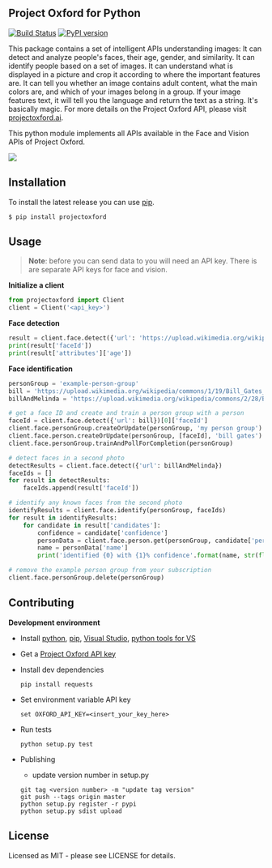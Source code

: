 ## Project Oxford for Python
[![Build Status](https://travis-ci.org/scsouthw/project-oxford-python.svg?branch=master)](https://travis-ci.org/scsouthw/project-oxford-python)
[![PyPI version](https://badge.fury.io/py/projectoxford.svg)](http://badge.fury.io/py/projectoxford)

This package contains a set of intelligent APIs understanding images: It can detect and analyze people's faces, their age, gender, and similarity. It can identify people based on a set of images. It can understand what is displayed in a picture and crop it according to where the important features are. It can tell you whether an image contains adult content, what the main colors are, and which of your images belong in a group. If your image features text, it will tell you the language and return the text as a string. It's basically magic. For more details on the Project Oxford API, please visit [projectoxford.ai](projectoxford.ai/demo/face#detection).

This python module implements all APIs available in the Face and Vision APIs of Project Oxford.

![](https://i.imgur.com/Zrsnhd3.jpg)

## Installation ##

To install the latest release you can use [pip](http://www.pip-installer.org/).

```
$ pip install projectoxford
```

## Usage ##

>**Note**: before you can send data to you will need an API key. There is are separate API keys for face and vision.

**Initialize a client**
```python
from projectoxford import Client
client = Client('<api_key>')
```

**Face detection**
```python
result = client.face.detect({'url': 'https://upload.wikimedia.org/wikipedia/commons/1/19/Bill_Gates_June_2015.jpg'})
print(result['faceId'])
print(result['attributes']['age'])
```

**Face identification**
```python
personGroup = 'example-person-group'
bill = 'https://upload.wikimedia.org/wikipedia/commons/1/19/Bill_Gates_June_2015.jpg'
billAndMelinda = 'https://upload.wikimedia.org/wikipedia/commons/2/28/Bill_og_Melinda_Gates_2009-06-03_%28bilde_01%29.JPG'

# get a face ID and create and train a person group with a person
faceId = client.face.detect({'url': bill})[0]['faceId']
client.face.personGroup.createOrUpdate(personGroup, 'my person group')
client.face.person.createOrUpdate(personGroup, [faceId], 'bill gates')
client.face.personGroup.trainAndPollForCompletion(personGroup)

# detect faces in a second photo
detectResults = client.face.detect({'url': billAndMelinda})
faceIds = []
for result in detectResults:
    faceIds.append(result['faceId'])

# identify any known faces from the second photo
identifyResults = client.face.identify(personGroup, faceIds)
for result in identifyResults:
    for candidate in result['candidates']:
        confidence = candidate['confidence']
        personData = client.face.person.get(personGroup, candidate['personId'])
        name = personData['name']
        print('identified {0} with {1}% confidence'.format(name, str(float(confidence) * 100)))

# remove the example person group from your subscription
client.face.personGroup.delete(personGroup)
```

## Contributing
**Development environment**

* Install [python](https://www.python.org/downloads/), [pip](http://pip.readthedocs.org/en/stable/installing/), [Visual Studio](https://www.visualstudio.com/en-us/visual-studio-homepage-vs.aspx), [python tools for VS](https://www.visualstudio.com/en-us/features/python-vs.aspx)

* Get a [Project Oxford API key](https://www.projectoxford.ai/)

* Install dev dependencies
    
    ```
    pip install requests
    ```
* Set environment variable API key
    
    ```
    set OXFORD_API_KEY=<insert_your_key_here>
    ```
* Run tests
    
    ```
    python setup.py test
    ```
* Publishing
	- update version number in setup.py
	```
	git tag <version number> -m "update tag version"
	git push --tags origin master
	python setup.py register -r pypi
	python setup.py sdist upload
	```

## License
Licensed as MIT - please see LICENSE for details.
